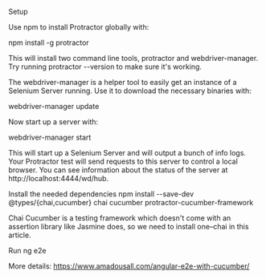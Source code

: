 Setup

Use npm to install Protractor globally with:

npm install -g protractor

This will install two command line tools, protractor and webdriver-manager. Try running protractor --version to make sure it's working.

The webdriver-manager is a helper tool to easily get an instance of a Selenium Server running. Use it to download the necessary binaries with:

webdriver-manager update

Now start up a server with:

webdriver-manager start

This will start up a Selenium Server and will output a bunch of info logs. Your Protractor test will send requests to this server to control a local browser. You can see information about the status of the server at http://localhost:4444/wd/hub.

Install the needed dependencies
npm install --save-dev @types/{chai,cucumber} chai cucumber protractor-cucumber-framework

Chai
Cucumber is a testing framework which doesn't come with an assertion library like Jasmine does, so we need to install one–chai in this article.

Run
ng e2e




More details:
https://www.amadousall.com/angular-e2e-with-cucumber/
